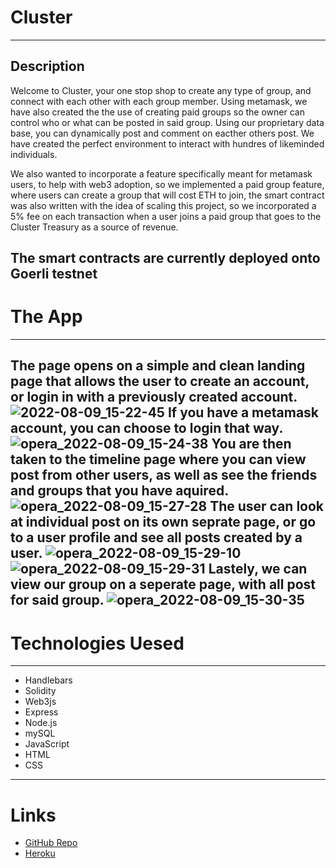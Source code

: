 # Cluster
---
## Description
Welcome to Cluster, your one stop shop to create any type of group, and connect with each other with each group member. Using metamask, we have also created the the use of creating paid groups so the owner can control who or what can be posted in said group. Using our proprietary data base, you can dynamically post and comment on eacther others post. We have created the perfect environment to interact with hundres of likeminded individuals.

We also wanted to incorporate a feature specifically meant for metamask users, to help with web3 adoption, so we implemented a paid group feature, where users can create a group that will cost ETH to join, the smart contract was also written with the idea of scaling this project, so we incorporated a 5% fee on each transaction when a user joins a paid group that goes to the Cluster Treasury as a source of revenue.

The smart contracts are currently deployed onto Goerli testnet
---
# The App
---
The page opens on a simple and clean landing page that allows the user to create an account, or login in with a previously created account.
![2022-08-09_15-22-45](https://user-images.githubusercontent.com/103607773/183743991-aef5a5a8-246b-4ddf-824f-997551f20890.jpg)
If you have a metamask account, you can choose to login that way.
![opera_2022-08-09_15-24-38](https://user-images.githubusercontent.com/103607773/183744313-4402d0e6-8e16-43e0-b5da-d0f93fe18da3.jpg)
You are then taken to the timeline page where you can view post from other users, as well as see the friends and groups that you have aquired.
![opera_2022-08-09_15-27-28](https://user-images.githubusercontent.com/103607773/183744757-5b21bee3-1109-42f9-b809-79d30fd14589.png)
The user can look at individual post on its own seprate page, or go to a user profile and see all posts created by a user.
![opera_2022-08-09_15-29-10](https://user-images.githubusercontent.com/103607773/183745041-0eb54f64-7bfa-4f71-b355-7ee99d0a9190.png)
![opera_2022-08-09_15-29-31](https://user-images.githubusercontent.com/103607773/183745094-9fc626a6-9e86-4952-9ba7-35d6baf448fd.png)
Lastely, we can view our group on a seperate page, with all post for said group.
![opera_2022-08-09_15-30-35](https://user-images.githubusercontent.com/103607773/183745304-e74ce5f4-6eef-4f22-b4ff-83065d3172cb.png)
---
# Technologies Uesed
---
- Handlebars
- Solidity
- Web3js
- Express
- Node.js
- mySQL
- JavaScript
- HTML
- CSS
---
# Links
- [GitHub Repo](https://github.com/jshuaaaa/clusterr)
- [Heroku](https://clusterr-1.herokuapp.com/home)

